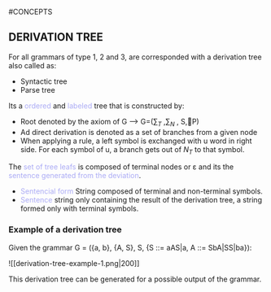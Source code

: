 #CONCEPTS 

## DERIVATION TREE

For all grammars of type 1, 2 and 3, are corresponded with a derivation tree also called as: 
* Syntactic tree
* Parse tree

Its a <span style="color:#ababf5;">ordered</span> and <span style="color:#ababf5;">labeled</span> tree that is constructed by: 

* Root denoted by the axiom of G --> G=($∑_T$ ,$∑_N$ , S,P)
* Ad direct derivation is denoted as a set of branches from a given node 
* When applying a rule, a left symbol is exchanged with u word in right side. For each symbol of u, a branch gets out of $N_T$ to that symbol. 


The <span style="color:#ababf5;">set of tree leafs</span> is composed of terminal nodes or ε and its the <span style="color:#ababf5;">sentence generated from the deviation</span>.
* <span style="color:#ababf5;">Sentencial form</span> String composed of terminal and non-terminal symbols. 
* <span style="color:#ababf5;">Sentence</span> string only containing the result of the derivation tree, a string formed only with terminal symbols. 

### Example of a derivation tree

Given the grammar G = ({a, b}, {A, S}, S, {S ::= aAS|a, A ::= SbA|SS|ba}): 

![[derivation-tree-example-1.png|200]]

This derivation tree can be generated for a possible output of the grammar. 
